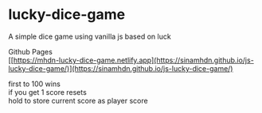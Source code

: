 # lucky-dice-game

A simple dice game using vanilla js based on luck

Github Pages \
[[https://mhdn-lucky-dice-game.netlify.app](https://sinamhdn.github.io/js-lucky-dice-game/)](https://sinamhdn.github.io/js-lucky-dice-game/)

first to 100 wins\
if you get 1 score resets\
hold to store current score as player score

